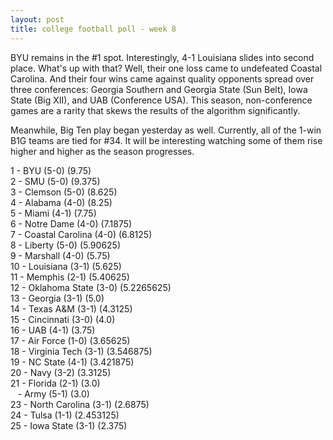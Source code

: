 ```yaml
---
layout: post
title: college football poll - week 8
---
```


BYU remains in the #1 spot.  Interestingly, 4-1 Louisiana slides into
second place.  What's up with that?  Well, their one loss came to
undefeated Coastal Carolina.  And their four wins came against quality
opponents spread over three conferences: Georgia Southern and Georgia
State (Sun Belt), Iowa State (Big XII), and UAB (Conference USA).
This season, non-conference games are a rarity that skews the results
of the algorithm significantly.

Meanwhile, Big Ten play began yesterday as well.  Currently, all of
the 1-win B1G teams are tied for #34.  It will be interesting watching
some of them rise higher and higher as the season progresses.


1 - BYU (5-0) (9.75)  
2 - SMU (5-0) (9.375)  
3 - Clemson (5-0) (8.625)  
4 - Alabama (4-0) (8.25)  
5 - Miami (4-1) (7.75)  
6 - Notre Dame (4-0) (7.1875)  
7 - Coastal Carolina (4-0) (6.8125)  
8 - Liberty (5-0) (5.90625)  
9 - Marshall (4-0) (5.75)  
10 - Louisiana (3-1) (5.625)  
11 - Memphis (2-1) (5.40625)  
12 - Oklahoma State (3-0) (5.2265625)  
13 - Georgia (3-1) (5.0)  
14 - Texas A&M (3-1) (4.3125)  
15 - Cincinnati (3-0) (4.0)  
16 - UAB (4-1) (3.75)  
17 - Air Force (1-0) (3.65625)  
18 - Virginia Tech (3-1) (3.546875)  
19 - NC State (4-1) (3.421875)  
20 - Navy (3-2) (3.3125)  
21 - Florida (2-1) (3.0)  
&nbsp;&nbsp; - Army (5-1) (3.0)  
23 - North Carolina (3-1) (2.6875)  
24 - Tulsa (1-1) (2.453125)  
25 - Iowa State (3-1) (2.375)  
